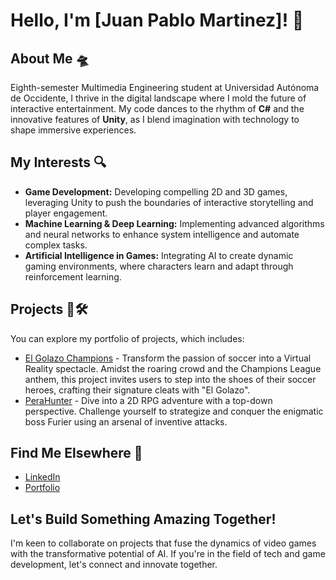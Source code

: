 # Hello, I'm [Juan Pablo Martinez]! 👋

## About Me 🛸
Eighth-semester Multimedia Engineering student at Universidad Autónoma de Occidente, I thrive in the digital landscape where I mold the future of interactive entertainment. My code dances to the rhythm of **C#** and the innovative features of **Unity**, as I blend imagination with technology to shape immersive experiences.

## My Interests 🔍
- **Game Development:** Developing compelling 2D and 3D games, leveraging Unity to push the boundaries of interactive storytelling and player engagement.
- **Machine Learning & Deep Learning:** Implementing advanced algorithms and neural networks to enhance system intelligence and automate complex tasks.
- **Artificial Intelligence in Games:** Integrating AI to create dynamic gaming environments, where characters learn and adapt through reinforcement learning.

## Projects 🏁🛠️
You can explore my portfolio of projects, which includes:
- [El Golazo Champions](https://github.com/yourusername/El-Golazo-Champions) - Transform the passion of soccer into a Virtual Reality spectacle. Amidst the roaring crowd and the Champions League anthem, this project invites users to step into the shoes of their soccer heroes, crafting their signature cleats with "El Golazo".
- [PeraHunter](https://github.com/yourusername/PeraHunter) - Dive into a 2D RPG adventure with a top-down perspective. Challenge yourself to strategize and conquer the enigmatic boss Furier using an arsenal of inventive attacks.

## Find Me Elsewhere 🔭
- [LinkedIn](https://www.linkedin.com/in/yourlinkedinprofile)
- [Portfolio](https://www.yourpersonalwebsite.com)

## Let's Build Something Amazing Together!
I'm keen to collaborate on projects that fuse the dynamics of video games with the transformative potential of AI. If you're in the field of tech and game development, let's connect and innovate together.
